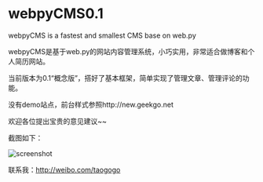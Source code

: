 webpyCMS0.1
========

webpyCMS is a fastest and smallest CMS base on web.py


webpyCMS是基于web.py的网站内容管理系统，小巧实用，非常适合做博客和个人简历网站。

当前版本为0.1“概念版”，搭好了基本框架，简单实现了管理文章、管理评论的功能。

没有demo站点，前台样式参照http://new.geekgo.net

欢迎各位提出宝贵的意见建议~~

截图如下：

![screenshot](http://ww1.sinaimg.cn/large/6926e2a7jw1e5nx973ynxj20go08aq3m.jpg)



联系我：http://weibo.com/taogogo
